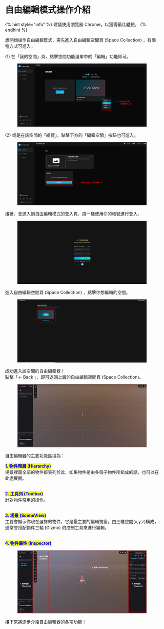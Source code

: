 # 自由編輯模式操作介紹

{% hint style="info" %}
建議使用瀏覽器 Chrome，以獲得最佳體驗。
{% endhint %}

想開始操作自由編輯模式，需先進入自由編輯空間頁 (Space Collection) ，有兩種方式可進入：

(1) 在「我的空間」頁，點擊空間功能選單中的「編輯」功能即可。

<figure><img src="../.gitbook/assets/Frame 86.png" alt=""><figcaption></figcaption></figure>

(2) 或是在該空間的「總覽」，點擊下方的「編輯空間」按鈕也可進入。

<figure><img src="../.gitbook/assets/Frame 85.png" alt=""><figcaption></figcaption></figure>



接著，會進入到自由編輯模式的登入頁，請一樣使用你的帳號進行登入。

<figure><img src="../.gitbook/assets/Frame 87.png" alt=""><figcaption></figcaption></figure>



進入自由編輯空間頁 (Space Collection) ，點擊你想編輯的空間。

<figure><img src="../.gitbook/assets/Frame 88 (1).png" alt=""><figcaption></figcaption></figure>



成功進入該空間的自由編輯器！\
點擊「← Back 」，即可返回上面的自由編輯空間頁 (Space Collection)。

<figure><img src="../.gitbook/assets/Frame 89 (1).png" alt=""><figcaption></figcaption></figure>



自由編輯器的主要功能區域為：

<mark style="color:blue;">**1. 物件階層 (Hierarchy)**</mark>\
場景裡面全部的物件都表列於此，如果物件是由多個子物件所組成的話，也可以在此處展開。

\
<mark style="color:blue;">**2. 工具列 (Toolbar)**</mark>\
針對物件常用的操作。

\
<mark style="color:blue;">**3. 場景 (SceneView)**</mark>\
主要會顯示你現在選擇的物件，它是最主要的編輯視窗，由三維空間(x,y,z)構成，通常會搭配物件三軸 (Gizmo) 的控制工具來進行編輯。

\
<mark style="color:blue;">**4. 物件屬性 (Inspector)**</mark>



<figure><img src="../.gitbook/assets/Frame 90 (4).png" alt=""><figcaption></figcaption></figure>



接下來將逐步介紹自由編輯器的各項功能！
